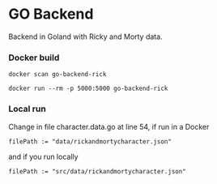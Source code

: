 # GO Backend 

Backend in Goland with Ricky and Morty data.

### Docker build

````
docker scan go-backend-rick
````

````
docker run --rm -p 5000:5000 go-backend-rick
````

### Local run

Change in file character.data.go at line 54, if run in a Docker
````
filePath := "data/rickandmortycharacter.json"
````

and if you run locally
````
filePath := "src/data/rickandmortycharacter.json"
````